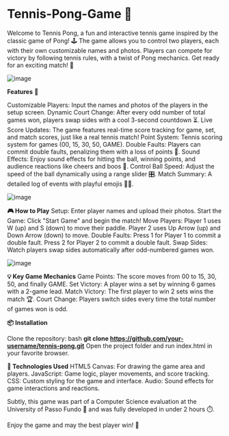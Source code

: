 # Tennis-Pong-Game 🎾 
Welcome to Tennis Pong, a fun and interactive tennis game inspired by the classic game of Pong! 🕹️ The game allows you to control two players, each with their own customizable names and photos. Players can compete for victory by following tennis rules, with a twist of Pong mechanics. Get ready for an exciting match! 🎉

![image](https://github.com/user-attachments/assets/fc0464ee-aa4b-460e-8741-3aab38bf299d)


**Features** 📝

Customizable Players: Input the names and photos of the players in the setup screen.
Dynamic Court Change: After every odd number of total games won, players swap sides with a cool 3-second countdown ⏳.
Live Score Updates: The game features real-time score tracking for game, set, and match scores, just like a real tennis match!
Point System: Tennis scoring system for games (00, 15, 30, 50, GAME).
Double Faults: Players can commit double faults, penalizing them with a loss of points 😬.
Sound Effects: Enjoy sound effects for hitting the ball, winning points, and audience reactions like cheers and boos 📢.
Control Ball Speed: Adjust the speed of the ball dynamically using a range slider 🎛️.
Match Summary: A detailed log of events with playful emojis 🎾🥇.

![image](https://github.com/user-attachments/assets/0f92681a-6978-43fd-86f8-9f4102d65b03)

**🎮 How to Play**
Setup: Enter player names and upload their photos.
Start the Game: Click "Start Game" and begin the match!
Move Players:
Player 1 uses W (up) and S (down) to move their paddle.
Player 2 uses Up Arrow (up) and Down Arrow (down) to move.
Double Faults:
Press 1 for Player 1 to commit a double fault.
Press 2 for Player 2 to commit a double fault.
Swap Sides: Watch players swap sides automatically after odd-numbered games won.

![image](https://github.com/user-attachments/assets/7e2ee32d-3e21-4951-9952-46886ede88de)


**💡 Key Game Mechanics**
Game Points: The score moves from 00 to 15, 30, 50, and finally GAME.
Set Victory: A player wins a set by winning 6 games with a 2-game lead.
Match Victory: The first player to win 2 sets wins the match 🏆.
Court Change: Players switch sides every time the total number of games won is odd.

**📦 Installation**

Clone the repository:
bash
**git clone https://github.com/your-username/tennis-pong.git**
Open the project folder and run index.html in your favorite browser.

**🚀 Technologies Used**
HTML5 Canvas: For drawing the game area and players.
JavaScript: Game logic, player movements, and score tracking.
CSS: Custom styling for the game and interface.
Audio: Sound effects for game interactions and reactions.

Subtly, this game was part of a Computer Science evaluation at the University of Passo Fundo 🏫 and was fully developed in under 2 hours ⏱️.

Enjoy the game and may the best player win! 🏅
